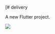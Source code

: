 [# delivery

A new Flutter project.

 ![](https://github.com/Trivalll/delivery/blob/main/lib/images/screen-20240519-100639-Trim.gif)

